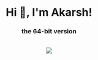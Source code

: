 <h1 align="center">Hi 👋, I'm Akarsh!</h1>
<h3 align="center">the 64-bit version</h3>
<div align="center">
<br>
<a>
    <img src="https://render.gitanimals.org/farms/Akarsh-x64"/>
</a>
</div>
